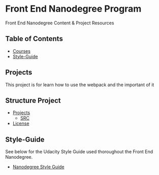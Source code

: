 # Front End Nanodegree Program

Front End Nanodegree Content & Project Resources

## Table of Contents


* [Courses](#courses)
* [Style-Guide](#style-guide)

## Projects

This project is for learn how to use the webpack and the important of it

## Structure Project 
* [Projects](#projects)
    * [SRC](#src)
* [License](#LICENSE)

## Style-Guide

See below for the Udacity Style Guide used thoroughout the Front End Nanodegree.

* [Nanodegree Style Guide](http://udacity.github.io/frontend-nanodegree-styleguide/)
